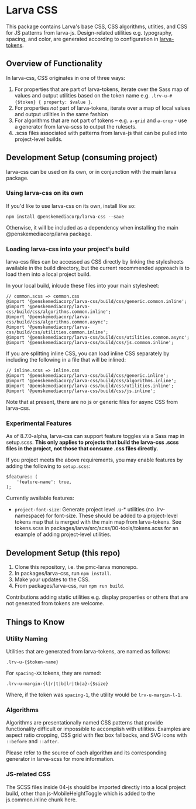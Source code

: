 # Larva CSS

This package contains Larva's base CSS, CSS algorithms, utlities, and CSS for JS patterns from larva-js. Design-related utilities e.g. typography, spacing, and color, are generated according to configuration in [larva-tokens](https://github.com/penske-media-corp/pmc-larva/tree/master/packages/larva-tokens).

## Overview of Functionality

In larva-css, CSS originates in one of three ways:

1. For properties that are part of larva-tokens, iterate over the Sass map of values and output utilities based on the token name e.g. `.lrv-u-#{$token} { property: $value }`.
2. For properties _not_ part of larva-tokens, iterate over a map of local values and output utilities in the same fashion
3. For algorithms that are not part of tokens – e.g. `a-grid` and `a-crop` - use a generator from larva-scss to output the rulesets.
4. .scss files associated with patterns from larva-js that can be pulled into project-level builds.

## Development Setup (consuming project)

larva-css can be used on its own, or in conjunction with the main larva package.

### Using larva-css on its own

If you'd like to use larva-css on its own, install like so:

```
npm install @penskemediacorp/larva-css --save
```

Otherwise, it will be included as a dependency when installing the main @penskemediacorp/larva package.

### Loading larva-css into your project's build

larva-css files can be accessed as CSS directly by linking the stylesheets available in the build directory, but the current recommended approach is to load them into a local project build.

In your local build, inlcude these files into your main stylesheet:

```language:scss
// common.scss => common.css
@import '@penskemediacorp/larva-css/build/css/generic.common.inline';
@import '@penskemediacorp/larva-css/build/css/algorithms.common.inline';
@import '@penskemediacorp/larva-css/build/css/algorithms.common.async';
@import '@penskemediacorp/larva-css/build/css/utilities.common.inline';
@import '@penskemediacorp/larva-css/build/css/utilities.common.async';
@import '@penskemediacorp/larva-css/build/css/js.common.inline';

```

If you are splitting inline CSS, you can load inline CSS separately by including the following in a file that will be inlined:

```language:scss
// inline.scss => inline.css
@import '@penskemediacorp/larva-css/build/css/generic.inline';
@import '@penskemediacorp/larva-css/build/css/algorithms.inline';
@import '@penskemediacorp/larva-css/build/css/utilities.inline';
@import '@penskemediacorp/larva-css/build/css/js.inline';
```

Note that at present, there are no js or generic files for async CSS from larva-css.

### Experimental Features

As of 8.7.0-alpha, larva-css can support feature toggles via a Sass map in setup.scss. **This only applies to projects that build the larva-css .scss files in the project, not those that consume .css files directly.**

If you project meets the above requirements, you may enable features by adding the following to `setup.scss`:

```
$features: (
	'feature-name': true,
);
```

Currently available features:

* `project-font-size`: Generate project level .u-* utilities (no .lrv- namespace) for font-size. These should be added to a project-level tokens map that is merged with the main map from larva-tokens. See tokens.scss in packages/larva/src/scss/00-tools/tokens.scss for an example of adding project-level utilities.

## Development Setup (this repo)

1. Clone this repository, i.e. the pmc-larva monorepo.
2. In packages/larva-css, run `npm install`.
3. Make your updates to the CSS.
4. From packages/larva-css, run `npm run build`.

Contributions adding static utilities e.g. display properties or others that are not generated from tokens are welcome.

## Things to Know

### Utility Naming

Utilities that are generated from larva-tokens, are named as follows:

`.lrv-u-{$token-name}`

For `spacing-XX` tokens, they are named:

`.lrv-u-margin-{l|r|t|b|lr|tb|a}-{$size}`

Where, if the token was `spacing-1`, the utility would be `lrv-u-margin-l-1`.

### Algorithms

Algorithms are presentationally named CSS patterns that provide functionality difficult or impossible to accomplish with utilities. Examples are aspect ratio cropping, CSS grid with flex box fallbacks, and SVG icons with `::before` and `::after`.

Please refer to the source of each algorithm and its corresponding generator in larva-scss for more information.

### JS-related CSS

The SCSS files inside 04-js should be imported directly into a local project build, other than js-MobileHeightToggle which is added to the js.common.inline chunk here.

